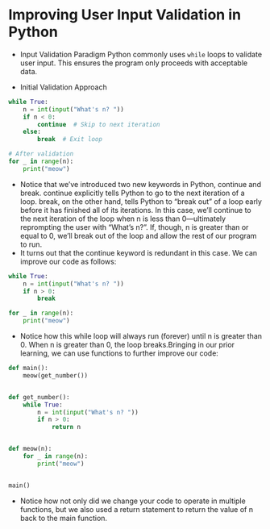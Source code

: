 # Improving User Input Validation in Python

- Input Validation Paradigm
Python commonly uses `while` loops to validate user input. This ensures the program only proceeds with acceptable data.

- Initial Validation Approach
```python
while True:
    n = int(input("What's n? "))
    if n < 0:
        continue  # Skip to next iteration
    else:
        break  # Exit loop

# After validation
for _ in range(n):
    print("meow")
```
- Notice that we’ve introduced two new keywords in Python, continue and break. continue explicitly tells Python to go to the next iteration of a loop. break, on the other hand, tells Python to “break out” of a loop early before it has finished all of its iterations. In this case, we’ll continue to the next iteration of the loop when n is less than 0—ultimately reprompting the user with “What’s n?”. If, though, n is greater than or equal to 0, we’ll break out of the loop and allow the rest of our program to run.
- It turns out that the continue keyword is redundant in this case. We can improve our code as follows:
```python
while True:
    n = int(input("What's n? "))
    if n > 0:
        break

for _ in range(n):
    print("meow")
```
- Notice how this while loop will always run (forever) until n is greater than 0. When n is greater than 0, the loop breaks.Bringing in our prior learning, we can use functions to further improve our code:
```python
def main():
    meow(get_number())


def get_number():
    while True:
        n = int(input("What's n? "))
        if n > 0:
            return n


def meow(n):
    for _ in range(n):
        print("meow")


main()
```
- Notice how not only did we change your code to operate in multiple functions, but we also used a return statement to return the value of n back to the main function.
